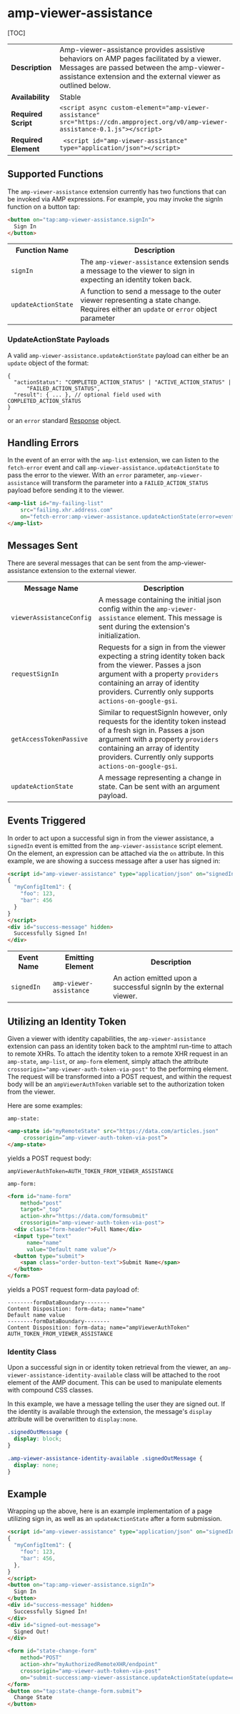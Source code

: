 # <a name="amp-viewer-assistance"></a> amp-viewer-assistance

[TOC]

<!---
Copyright 2019 The AMP HTML Authors. All Rights Reserved.

Licensed under the Apache License, Version 2.0 (the "License");
you may not use this file except in compliance with the License.
You may obtain a copy of the License at

      http://www.apache.org/licenses/LICENSE-2.0

Unless required by applicable law or agreed to in writing, software
distributed under the License is distributed on an "AS-IS" BASIS,
WITHOUT WARRANTIES OR CONDITIONS OF ANY KIND, either express or implied.
See the License for the specific language governing permissions and
limitations under the License.
-->

<table>
  <tr>
    <td class="col-fourty"><strong>Description</strong></td>
    <td>Amp-viewer-assistance provides assistive behaviors on AMP pages facilitated by a viewer. Messages are passed between the amp-viewer-assistance extension and the external viewer as outlined below.</td>
  </tr>
  <tr>
    <td><strong>Availability</strong></td>
    <td>Stable</td>
  <tr>
    <td class="col-fourty"><strong>Required Script</strong></td>
    <td>
      <div>
        <code>&lt;script async custom-element="amp-viewer-assistance" src="https://cdn.ampproject.org/v0/amp-viewer-assistance-0.1.js">&lt;/script></code>
      </div>
    </td>
  </tr>
  <tr>
    <td class="col-fourty"><strong>Required Element</strong></td>
    <td>
        <code> &lt;script id="amp-viewer-assistance" type="application/json">&lt;/script></code>
    </td>
  </tr>
</table>

## Supported Functions

The `amp-viewer-assistance` extension currently has two functions that can be invoked via AMP expressions. For example, you may invoke the signIn function on a button tap:

```html
<button on="tap:amp-viewer-assistance.signIn">
  Sign In
</button>
```

<table>
  <tr>
    <th>Function Name</th>
    <th>Description</th>
  </tr>
  <tr>
    <td class="col-fourty"><code>signIn</code></td>
    <td>The <code>amp-viewer-assistance</code> extension sends a message to the viewer to sign in expecting an identity token back.</td>
  </tr>
  <tr>
    <td class="col-fourty"><code>updateActionState</code></td>
    <td>A function to send a message to the outer viewer representing a state change. Requires either an <code>update</code> or <code>error</code> object parameter
  </tr>
</table>

### UpdateActionState Payloads
A valid `amp-viewer-assistance.updateActionState` payload can either be an `update` object of the format:
```
{
  "actionStatus": "COMPLETED_ACTION_STATUS" | "ACTIVE_ACTION_STATUS" |
      "FAILED_ACTION_STATUS",
  "result": { ... }, // optional field used with COMPLETED_ACTION_STATUS
}
```

or an `error` standard [Response](https://developer.mozilla.org/en-US/docs/Web/API/Response) object.

## Handling Errors

In the event of an error with the `amp-list` extension, we can listen to the `fetch-error` event and call `amp-viewer-assistance.updateActionState` to pass the error to the viewer. With an `error` parameter, `amp-viewer-assistance` will transform the parameter into a `FAILED_ACTION_STATUS` payload before sending it to the viewer.

```html
<amp-list id="my-failing-list"
    src="failing.xhr.address.com"
    on="fetch-error:amp-viewer-assistance.updateActionState(error=event.response)">
</amp-list>
```

## Messages Sent

There are several messages that can be sent from the amp-viewer-assistance extension to the external viewer.

<table>
  <tr>
    <th>Message Name</th>
    <th>Description</th>
  </tr>
  <tr>
    <td class="col-fourty"><code>viewerAssistanceConfig</code></td>
    <td>A message containing the initial json config within the <code>amp-viewer-assistance</code> element. This message is sent during the extension's initialization.</td>
  </tr>
  <tr>
    <td class="col-fourty"><code>requestSignIn</code></td>
    <td>Requests for a sign in from the viewer expecting a string identity token back from the viewer. Passes a json argument with a property <code>providers</code> containing an array of identity providers. Currently only supports <code>actions-on-google-gsi</code>.</td>
  </tr>
  <tr>
    <td class="col-fourty"><code>getAccessTokenPassive</code></td>
    <td>Similar to requestSignIn however, only requests for the identity token instead of a fresh sign in. Passes a json argument with a property <code>providers</code> containing an array of identity providers. Currently only supports <code>actions-on-google-gsi</code>.</td>
  </tr>
  <tr>
    <td class="col-fourty"><code>updateActionState</code></td>
    <td>A message representing a change in state. Can be sent with an argument payload.</td>
  </tr>
</table>

## Events Triggered

In order to act upon a successful sign in from the viewer assistance, a `signedIn` event is emitted from the `amp-viewer-assistance` script element. On the element, an expression can be attached via the `on` attribute. In this example, we are showing a success message after a user has signed in:

```html
<script id="amp-viewer-assistance" type="application/json" on="signedIn:success-message.show">
{
  "myConfigItem1": {
    "foo": 123,
    "bar": 456
  }
}
</script>
<div id="success-message" hidden>
  Successfully Signed In!
</div>
```

<table>
  <tr>
    <th>Event Name</th>
    <th>Emitting Element</th>
    <th>Description</th>
  </tr>
  <tr>
    <td class="col-fourty"><code>signedIn</code></td>
    <td><code>amp-viewer-assistance</code> </td>
    <td>An action emitted upon a successful signIn by the external viewer.</td>
  </tr>
</table>

## Utilizing an Identity Token

Given a viewer with identity capabilities, the `amp-viewer-assistance` extension can pass an identity token back to the amphtml run-time to attach to remote XHRs. To attach the identity token to a remote XHR request in an `amp-state`, `amp-list`, or `amp-form` element, simply attach the attribute `crossorigin="amp-viewer-auth-token-via-post"` to the performing element. The request will be transformed into a POST request, and within the request body will be an `ampViewerAuthToken` variable set to the authorization token from the viewer.

Here are some examples:

`amp-state:`
```html
<amp-state id="myRemoteState" src="https://data.com/articles.json"
     crossorigin=”amp-viewer-auth-token-via-post”>
</amp-state>
```
yields a POST request body:
```
ampViewerAuthToken=AUTH_TOKEN_FROM_VIEWER_ASSISTANCE
```

`amp-form:`
```html
<form id="name-form"
    method="post"
    target="_top"
    action-xhr="https://data.com/formsubmit"
    crossorigin="amp-viewer-auth-token-via-post">
  <div class="form-header">Full Name</div>
  <input type="text"
      name="name"
      value="Default name value"/>
  <button type="submit">
    <span class="order-button-text">Submit Name</span>
  </button>
</form>
```
yields a POST request form-data payload of:
```
--------formDataBoundary--------
Content Disposition: form-data; name="name"
Default name value
--------formDataBoundary--------
Content Disposition: form-data; name="ampViewerAuthToken"
AUTH_TOKEN_FROM_VIEWER_ASSISTANCE
```

### Identity Class

Upon a successful sign in or identity token retrieval from the viewer, an `amp-viewer-assistance-identity-available` class will be attached to the root element of the AMP document. This can be used to manipulate elements with compound CSS classes.

In this example, we have a message telling the user they are signed out. If the identity is available through the extension, the message's `display` attribute will be overwritten to `display:none`.

```css
.signedOutMessage {
  display: block;
}

.amp-viewer-assistance-identity-available .signedOutMessage {
  display: none;
}
```

## Example

Wrapping up the above, here is an example implementation of a page utilizing sign in, as well as an `updateActionState` after a form submission.

```html
<script id="amp-viewer-assistance" type="application/json" on="signedIn:success-message.show">
{
  "myConfigItem1": {
    "foo": 123,
    "bar": 456,
  },
}
</script>
<button on="tap:amp-viewer-assistance.signIn">
  Sign In
</button>
<div id="success-message" hidden>
  Successfully Signed In!
</div>
<div id="signed-out-message">
  Signed Out!
</div>

<form id="state-change-form"
    method="POST"
    action-xhr="myAuthorizedRemoteXHR/endpoint"
    crossorigin="amp-viewer-auth-token-via-post"
    on="submit-success:amp-viewer-assistance.updateActionState(update=event.response)">
</form>
<button on="tap:state-change-form.submit">
  Change State
</button>
```
